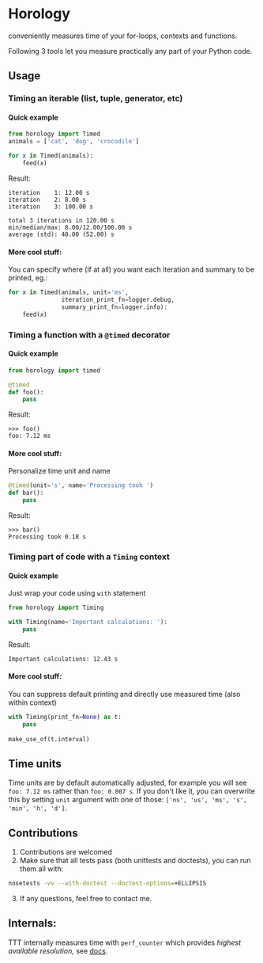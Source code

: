 # Horology
conveniently measures time of your for-loops, contexts and functions.

Following 3 tools let you measure practically any part of your Python code.

## Usage



### Timing an iterable (list, tuple, generator, etc)
#### Quick example
```python
from horology import Timed
animals = ['cat', 'dog', 'crocodile']

for x in Timed(animals):
    feed(x)
```
Result:
```
iteration    1: 12.00 s
iteration    2: 8.00 s
iteration    3: 100.00 s

total 3 iterations in 120.00 s
min/median/max: 8.00/12.00/100.00 s
average (std): 40.00 (52.00) s

```

#### More cool stuff:
You can specify where (if at all) you want each iteration and summary to be printed, eg.:
```python
for x in Timed(animals, unit='ms', 
               iteration_print_fn=logger.debug, 
               summary_print_fn=logger.info):
    feed(x)
```











### Timing a function with a `@timed` decorator
#### Quick example
```python
from horology import timed

@timed
def foo():
    pass
```
Result:
```
>>> foo()
foo: 7.12 ms
```

#### More cool stuff:
Personalize time unit and name
```python
@timed(unit='s', name='Processing took ')
def bar():
    pass
```
Result:
```
>>> bar()
Processing took 0.18 s
```












### Timing part of code with a `Timing` context
#### Quick example
Just wrap your code using `with` statement
```python
from horology import Timing

with Timing(name='Important calculations: '):
    pass
```
Result:
```
Important calculations: 12.43 s
```

#### More cool stuff:
You can suppress default printing and directly use measured time (also within context)
```python
with Timing(print_fn=None) as t:
    pass
    
make_use_of(t.interval)
```



## Time units
Time units are by default automatically adjusted, for example you will see
`foo: 7.12 ms` rather than `foo: 0.007 s`. If you don't like it, 
you can overwrite this by setting `unit` argument with one of those: 
`['ns', 'us', 'ms', 's', 'min', 'h', 'd']`.





## Contributions 
1. Contributions are welcomed
2. Make sure that all tests pass (both unittests and doctests), you can run them all with:
```bash
nosetests -vv --with-doctest --doctest-options=+ELLIPSIS
```
3. If any questions, feel free to contact me.




## Internals:
TTT internally measures time with `perf_counter` which provides *highest available resolution,*
 see [docs](https://docs.python.org/3/library/time.html#time.perf_counter).